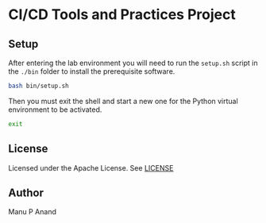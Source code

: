 # CI/CD Tools and Practices Project



## Setup

After entering the lab environment you will need to run the `setup.sh` script in the `./bin` folder to install the prerequisite software.

```bash
bash bin/setup.sh
```

Then you must exit the shell and start a new one for the Python virtual environment to be activated.

```bash
exit
```


## License

Licensed under the Apache License. See [LICENSE](/LICENSE)

## Author
Manu P Anand